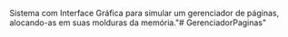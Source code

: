 Sistema com Interface Gráfica para simular um gerenciador de páginas, alocando-as em suas molduras da memória."# GerenciadorPaginas" 
